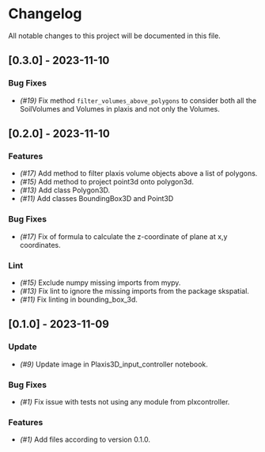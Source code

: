 # Changelog

All notable changes to this project will be documented in this file.

## [0.3.0] - 2023-11-10

### Bug Fixes

- *(#19)* Fix method `filter_volumes_above_polygons` to consider both all the SoilVolumes and Volumes in plaxis and not only the Volumes.

## [0.2.0] - 2023-11-10

### Features

- *(#17)* Add method to filter plaxis volume objects above a list of polygons.
- *(#15)* Add method to project point3d onto polygon3d.
- *(#13)* Add class Polygon3D.
- *(#11)* Add classes BoundingBox3D and Point3D

### Bug Fixes

- *(#17)* Fix of formula to calculate the z-coordinate of plane at x,y coordinates.

### Lint

- *(#15)* Exclude numpy missing imports from mypy.
- *(#13)* Fix lint to ignore the missing imports from the package skspatial.
- *(#11)* Fix linting in bounding_box_3d.

## [0.1.0] - 2023-11-09

### Update

- *(#9)* Update image in Plaxis3D_input_controller notebook.

### Bug Fixes

- *(#1)* Fix issue with tests not using any module from plxcontroller.

### Features

- *(#1)* Add files according to version 0.1.0.

<!-- CEMS BV. -->
